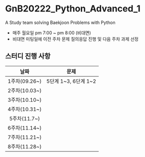 # GnB20222_Python_Advanced_1
A Study team solving Baekjoon Problems with Python
- 매주 월요일 pm 7:00 ~ pm 8:00 (비대면)
- 비대면 미팅일에 이전 주차 문제 질의응답 진행 및 다음 주차 과제 선정
## 스터디 진행 사항
|날짜|문제|
|:--:|:--:|
|1주차(09.26~)|5단계 1~3, 6단계 1~2|
|2주차(10.03~)||
|3주차(10.10~)||
|4주차(10.31~)||
|5주차(11.7~)||
|6주차(11.14~)||
|7주차(11.21~)||
|8주차(11.28~)||
